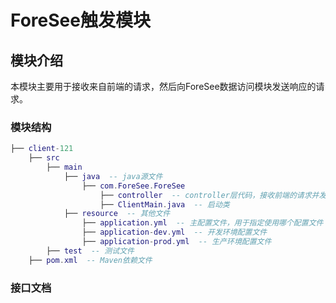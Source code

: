 # ForeSee触发模块

## 模块介绍

本模块主要用于接收来自前端的请求，然后向ForeSee数据访问模块发送响应的请求。

### 模块结构

```lua
├── client-121
    ├── src
        ├── main
            ├── java  -- java源文件
                ├── com.ForeSee.ForeSee
                    ├── controller  -- controller层代码，接收前端的请求并发送请求给数据访问模块
                    ├── ClientMain.java  -- 启动类
            ├── resource  -- 其他文件
                ├── application.yml  -- 主配置文件，用于指定使用哪个配置文件
                ├── application-dev.yml  -- 开发环境配置文件
                ├── application-prod.yml  -- 生产环境配置文件
        ├── test  -- 测试文件
	├── pom.xml  -- Maven依赖文件
```

### 接口文档
